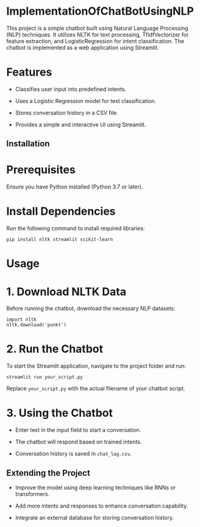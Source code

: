 # ImplementationOfChatBotUsingNLP
This project is a simple chatbot built using Natural Language Processing (NLP) techniques. It utilizes NLTK for text processing, TfidfVectorizer for feature extraction, and LogisticRegression for intent classification. The chatbot is implemented as a web application using Streamlit.

# Features

* Classifies user input into predefined intents.

* Uses a Logistic Regression model for text classification.

* Stores conversation history in a CSV file.

* Provides a simple and interactive UI using Streamlit.

## Installation

# Prerequisites

Ensure you have Python installed (Python 3.7 or later).

# Install Dependencies

Run the following command to install required libraries:
```
pip install nltk streamlit scikit-learn
```
# Usage

# 1. Download NLTK Data

Before running the chatbot, download the necessary NLP datasets:
```
import nltk
nltk.download('punkt')
```
# 2. Run the Chatbot

To start the Streamlit application, navigate to the project folder and run:
```
streamlit run your_script.py
```
Replace ```your_script.py``` with the actual filename of your chatbot script.

# 3. Using the Chatbot

* Enter text in the input field to start a conversation.

* The chatbot will respond based on trained intents.

* Conversation history is saved in ```chat_log.csv```.

## Extending the Project

* Improve the model using deep learning techniques like RNNs or transformers.

* Add more intents and responses to enhance conversation capability.

* Integrate an external database for storing conversation history.
